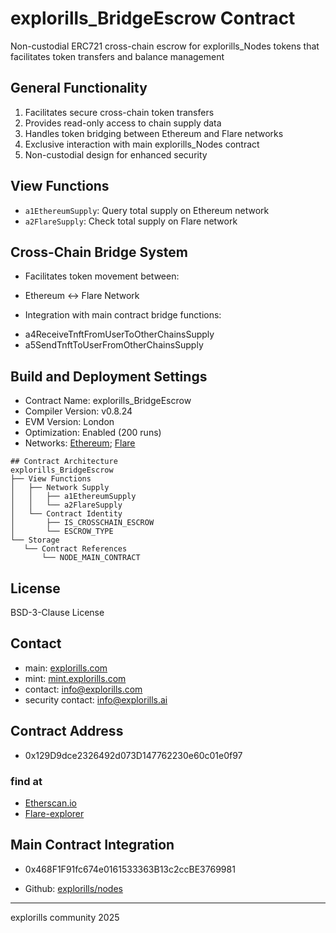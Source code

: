 # explorills_BridgeEscrow Contract
Non-custodial ERC721 cross-chain escrow for explorills_Nodes tokens that facilitates token transfers and balance management

## General Functionality
1. Facilitates secure cross-chain token transfers
2. Provides read-only access to chain supply data
3. Handles token bridging between Ethereum and Flare networks
4. Exclusive interaction with main explorills_Nodes contract
5. Non-custodial design for enhanced security

## View Functions
* `a1EthereumSupply`: Query total supply on Ethereum network
* `a2FlareSupply`: Check total supply on Flare network

## Cross-Chain Bridge System
* Facilitates token movement between:
 - Ethereum ↔ Flare Network
* Integration with main contract bridge functions:
 - a4ReceiveTnftFromUserToOtherChainsSupply
 - a5SendTnftToUserFromOtherChainsSupply

## Build and Deployment Settings
* Contract Name: explorills_BridgeEscrow
* Compiler Version: v0.8.24
* EVM Version: London
* Optimization: Enabled (200 runs)
* Networks: [Ethereum](https://ethereum.org/en/); [Flare](https://flare.network/)
```
## Contract Architecture
explorills_BridgeEscrow
├── View Functions
│   ├── Network Supply
│   │   ├── a1EthereumSupply
│   │   └── a2FlareSupply
│   └── Contract Identity
│       ├── IS_CROSSCHAIN_ESCROW
│       └── ESCROW_TYPE
└── Storage
   └── Contract References
       └── NODE_MAIN_CONTRACT
```
## License
BSD-3-Clause License

## Contact
- main: [explorills.com](https://explorills.com)
- mint: [mint.explorills.com](https://mint.explorills.com)
- contact: info@explorills.com
- security contact: info@explorills.ai

## Contract Address
- 0x129D9dce2326492d073D147762230e60c01e0f97

### find at
- [Etherscan.io](https://etherscan.io/address/0x129D9dce2326492d073D147762230e60c01e0f97#code)
- [Flare-explorer](https://flare-explorer.flare.network/address/0x129D9dce2326492d073D147762230e60c01e0f97?tab=contract)

## Main Contract Integration
- 0x468F1F91fc674e0161533363B13c2ccBE3769981
* Github: [explorills/nodes](https://github.com/explorills/nodes)

---
explorills community 2025
